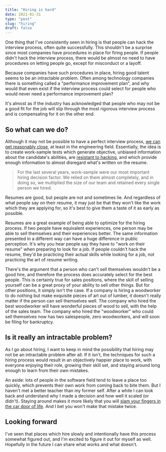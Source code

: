 ```yaml
---
title: "Hiring is hard"
date: 2021-01-31
type: "post"
slug: "hiring"
draft: false
---
```


One thing that I've consistently seen in hiring is that people can hack the interview process, often quite successfully. This shouldn't be a surprise since most companies have procedures in place for firing people. If people didn't hack the interview process, there would be almost no need to have procedures on letting people go, except for misconduct or a layoff.

Because companies have such procedures in place, hiring good talent seems to be an intractable problem. Often among technology companies there is something called a "performance improvement plan", and why would that even exist if the interview process could select for people who would never need a performance improvement plan?

It's almost as if the industry has acknowledged that people who may not be a good fit for the job will slip through the most rigorous interview process and is compensating for it on the other end.

## So what can we do?

Although it may not be possible to have a perfect interview process, [we can get reasonably close](https://sockpuppet.org/blog/2015/03/06/the-hiring-post/), at least in the engineering field. Essentially, the idea is to create work-sample tests which generate objective, unbiased information about the candidate's abilities, are [resistant to hacking](http://paulgraham.com/lesson.html), and which provide enough information to almost disregard what's written on the resume.

> For the last several years, work-sample were our most important hiring decision factor. We relied on them almost completely, and in doing so, we multiplied the size of our team and retained every single person we hired.

Resumes are good, but people are not and sometimes lie. And regardless of what people say on their resume, it may just be that they won't like the work which they are applying for, so it's best to give them a taste of it as early as possible.

Resumes are a great example of being able to optimize for the hiring process. If two people have equivalent experiences, one person may be able to sell themselves and their experiences better. The same information presented in a different way can have a huge difference in public perception. It's why you hear people say they have to "work on their resume" when preparing to look for a job. If people couldn't hack the resume, they'd be practicing their actual skills while looking for a job, not practicing the art of resume writing.

There's the argument that a person who can't sell themselves wouldn't be a good hire, and therefore the process does accurately select for the best people. This is certainly true for sales positions, where the skill of selling yourself can be a great proxy of your ability to sell other things. But for other positions, it simply isn't the case. If a company is hiring a woodworker to do nothing but make exquisite pieces of art out of lumber, it doesn't really matter if the person can sell themselves well. The company who hired the best woodworker will have wonderful pieces of wood to sell, with the help of the sales team. The company who hired the "woodworker" who could sell themselves now has two salespeople, zero woodworkers, and will soon be filing for bankruptcy.

## Is it really an intractable problem?

As I go about hiring, I want to keep in mind the possibility that hiring may not be an intractable problem after all. If it isn't, the techniques for such a hiring process would result in an objectively happier place to work, with everyone enjoying their role, growing their skill set, and staying around long enough to learn from their own mistakes.

An aside: lots of people in the software field tend to leave a place too quickly, which prevents their own work from coming back to bite them. But I haven't met a better teacher than my former self. After a while I can look back and understand why I made a decision and how well it scaled (or didn't). Staying around makes it more likely that you will [slam your fingers in the car door of life](https://medium.com/@mcfunley/mistakes-you-apparently-just-have-to-make-yourself-cc2dd2bfc25c). And I bet you won't make that mistake twice.

## Looking forward

I've seen that places which hire slowly and intentionally have this process somewhat figured out, and I'm excited to figure it out for myself as well. Hopefully in the future I can share what works and what doesn't.
